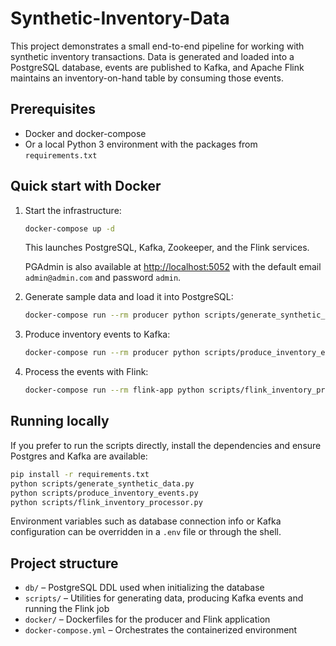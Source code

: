 # Synthetic-Inventory-Data

This project demonstrates a small end-to-end pipeline for working with
synthetic inventory transactions.  Data is generated and loaded into a
PostgreSQL database, events are published to Kafka, and Apache Flink
maintains an inventory-on-hand table by consuming those events.

## Prerequisites

- Docker and docker-compose
- Or a local Python 3 environment with the packages from
  `requirements.txt`

## Quick start with Docker

1. Start the infrastructure:
   ```bash
   docker-compose up -d
   ```
   This launches PostgreSQL, Kafka, Zookeeper, and the Flink services.

   PGAdmin is also available at [http://localhost:5052](http://localhost:5052)
   with the default email `admin@admin.com` and password `admin`.

2. Generate sample data and load it into PostgreSQL:
   ```bash
   docker-compose run --rm producer python scripts/generate_synthetic_data.py
   ```

3. Produce inventory events to Kafka:
   ```bash
   docker-compose run --rm producer python scripts/produce_inventory_events.py
   ```

4. Process the events with Flink:
   ```bash
   docker-compose run --rm flink-app python scripts/flink_inventory_processor.py
   ```

## Running locally

If you prefer to run the scripts directly, install the dependencies and
ensure Postgres and Kafka are available:

```bash
pip install -r requirements.txt
python scripts/generate_synthetic_data.py
python scripts/produce_inventory_events.py
python scripts/flink_inventory_processor.py
```

Environment variables such as database connection info or Kafka
configuration can be overridden in a `.env` file or through the shell.

## Project structure

- `db/` – PostgreSQL DDL used when initializing the database
- `scripts/` – Utilities for generating data, producing Kafka events and
  running the Flink job
- `docker/` – Dockerfiles for the producer and Flink application
- `docker-compose.yml` – Orchestrates the containerized environment

